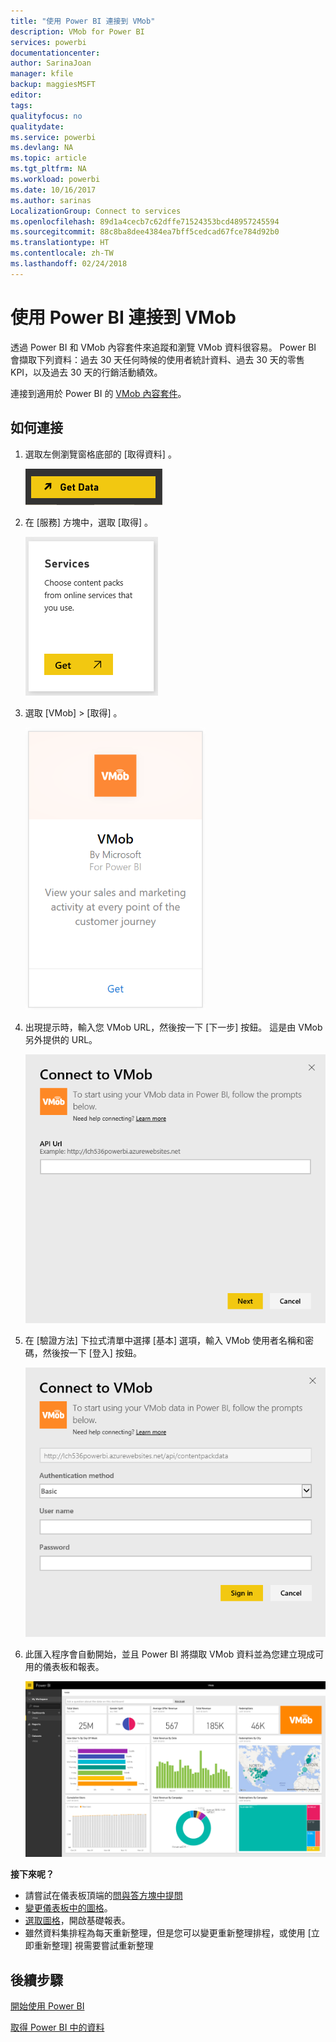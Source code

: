 ```yaml
---
title: "使用 Power BI 連接到 VMob"
description: VMob for Power BI
services: powerbi
documentationcenter: 
author: SarinaJoan
manager: kfile
backup: maggiesMSFT
editor: 
tags: 
qualityfocus: no
qualitydate: 
ms.service: powerbi
ms.devlang: NA
ms.topic: article
ms.tgt_pltfrm: NA
ms.workload: powerbi
ms.date: 10/16/2017
ms.author: sarinas
LocalizationGroup: Connect to services
ms.openlocfilehash: 89d1a4cecb7c62dffe71524353bcd48957245594
ms.sourcegitcommit: 88c8ba8dee4384ea7bff5cedcad67fce784d92b0
ms.translationtype: HT
ms.contentlocale: zh-TW
ms.lasthandoff: 02/24/2018
---
```

# <a name="connect-to-vmob-with-power-bi"></a>使用 Power BI 連接到 VMob
透過 Power BI 和 VMob 內容套件來追蹤和瀏覽 VMob 資料很容易。 Power BI 會擷取下列資料：過去 30 天任何時候的使用者統計資料、過去 30 天的零售 KPI，以及過去 30 天的行銷活動績效。

連接到適用於 Power BI 的 [VMob 內容套件](https://app.powerbi.com/getdata/services/vmob)。

## <a name="how-to-connect"></a>如何連接
1. 選取左側瀏覽窗格底部的 [取得資料]  。
   
    ![](media/service-connect-to-vmob/getdata.png)
2. 在 [服務]  方塊中，選取 [取得] 。
   
   ![](media/service-connect-to-vmob/services.png)
3. 選取 [VMob] \> [取得] 。
   
   ![](media/service-connect-to-vmob/vmob.png)
4. 出現提示時，輸入您 VMob URL，然後按一下 [下一步] 按鈕。 這是由 VMob 另外提供的 URL。
   
    ![](media/service-connect-to-vmob/params.png)
5. 在 [驗證方法] 下拉式清單中選擇 [基本]  選項，輸入 VMob 使用者名稱和密碼，然後按一下 [登入]  按鈕。
   
    ![](media/service-connect-to-vmob/creds.png)
6. 此匯入程序會自動開始，並且 Power BI 將擷取 VMob 資料並為您建立現成可用的儀表板和報表。
   
   ![](media/service-connect-to-vmob/dashboard2.png)

**接下來呢？**

* 請嘗試在儀表板頂端的[問與答方塊中提問](power-bi-q-and-a.md)
* [變更儀表板中的圖格](service-dashboard-edit-tile.md)。
* [選取圖格](service-dashboard-tiles.md)，開啟基礎報表。
* 雖然資料集排程為每天重新整理，但是您可以變更重新整理排程，或使用 [立即重新整理] 視需要嘗試重新整理

## <a name="next-steps"></a>後續步驟
[開始使用 Power BI](service-get-started.md)

[取得 Power BI 中的資料](service-get-data.md)

